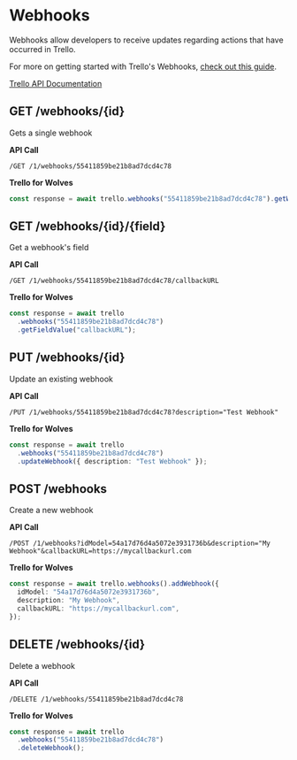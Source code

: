 # Webhooks

Webhooks allow developers to receive updates regarding actions that have
occurred in Trello.

For more on getting started with Trello's Webhooks, [check out this guide](https://developers.trello.com/page/webhooks).

[Trello API Documentation](https://developers.trello.com/reference#webhooks)

## GET /webhooks/{id}

Gets a single webhook

**API Call**

```
/GET /1/webhooks/55411859be21b8ad7dcd4c78
```

**Trello for Wolves**

```typescript
const response = await trello.webhooks("55411859be21b8ad7dcd4c78").getWebhook();
```

## GET /webhooks/{id}/{field}

Get a webhook's field

**API Call**

```
/GET /1/webhooks/55411859be21b8ad7dcd4c78/callbackURL
```

**Trello for Wolves**

```typescript
const response = await trello
  .webhooks("55411859be21b8ad7dcd4c78")
  .getFieldValue("callbackURL");
```

## PUT /webhooks/{id}

Update an existing webhook

**API Call**

```
/PUT /1/webhooks/55411859be21b8ad7dcd4c78?description="Test Webhook"
```

**Trello for Wolves**

```typescript
const response = await trello
  .webhooks("55411859be21b8ad7dcd4c78")
  .updateWebhook({ description: "Test Webhook" });
```

## POST /webhooks

Create a new webhook

**API Call**

```
/POST /1/webhooks?idModel=54a17d76d4a5072e3931736b&description="My Webhook"&callbackURL=https://mycallbackurl.com
```

**Trello for Wolves**

```typescript
const response = await trello.webhooks().addWebhook({
  idModel: "54a17d76d4a5072e3931736b",
  description: "My Webhook",
  callbackURL: "https://mycallbackurl.com",
});
```

## DELETE /webhooks/{id}

Delete a webhook

**API Call**

```
/DELETE /1/webhooks/55411859be21b8ad7dcd4c78
```

**Trello for Wolves**

```typescript
const response = await trello
  .webhooks("55411859be21b8ad7dcd4c78")
  .deleteWebhook();
```
